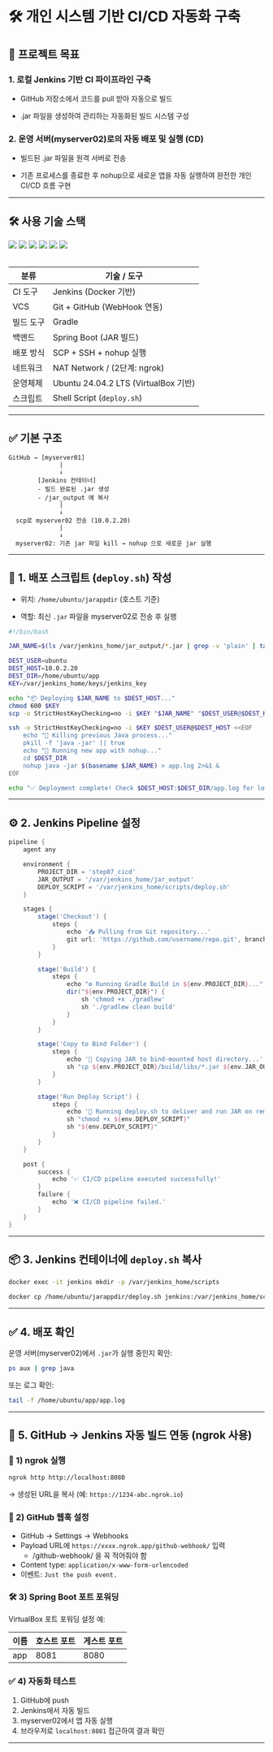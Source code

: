 # 🛠️ 개인 시스템 기반 CI/CD 자동화 구축

## 🎯 프로젝트 목표
### 1. 로컬 Jenkins 기반 CI 파이프라인 구축
- GitHub 저장소에서 코드를 pull 받아 자동으로 빌드
  
- .jar 파일을 생성하여 관리하는 자동화된 빌드 시스템 구성

### 2. 운영 서버(myserver02)로의 자동 배포 및 실행 (CD)
- 빌드된 .jar 파일을 원격 서버로 전송
  
- 기존 프로세스를 종료한 후 nohup으로 새로운 앱을 자동 실행하여 완전한 개인 CI/CD 흐름 구현

---

## 🛠 사용 기술 스택

<div>
  <img src="https://img.shields.io/badge/jenkins-D24939?style=for-the-badge&logo=jenkins&logoColor=white">
  <img src="https://img.shields.io/badge/gradle-02303A?style=for-the-badge&logo=gradle&logoColor=white">
  <img src="https://img.shields.io/badge/springboot-6DB33F?style=for-the-badge&logo=springboot&logoColor=white">
  <img src="https://img.shields.io/badge/ubuntu-E95420?style=for-the-badge&logo=ubuntu&logoColor=white">
  <img src="https://img.shields.io/badge/shell_script-4EAA25?style=for-the-badge&logo=gnubash&logoColor=white">
  <img src="https://img.shields.io/badge/github-181717?style=for-the-badge&logo=github&logoColor=white">
</div>

<br>

| 분류       | 기술 / 도구 |
|------------|--------------|
| CI 도구    | Jenkins (Docker 기반) |
| VCS        | Git + GitHub (WebHook 연동) |
| 빌드 도구  | Gradle |
| 백엔드     | Spring Boot (JAR 빌드) |
| 배포 방식  | SCP + SSH + nohup 실행 |
| 네트워크   | NAT Network / (2단계: ngrok) |
| 운영체제   | Ubuntu 24.04.2 LTS (VirtualBox 기반) |
| 스크립트   | Shell Script (`deploy.sh`) |

---

## ✅ 기본 구조

```
GitHub → [myserver01]
              |
              ↓
        [Jenkins 컨테이너]
        - 빌드 완료된 .jar 생성
        - /jar_output 에 복사
              |
              ↓
  scp로 myserver02 전송 (10.0.2.20)
              |
              ↓
  myserver02: 기존 jar 파일 kill → nohup 으로 새로운 jar 실행
```

---

## 📁 1. 배포 스크립트 (`deploy.sh`) 작성

- 위치: `/home/ubuntu/jarappdir` (호스트 기준)
  
- 역할: 최신 `.jar` 파일을 myserver02로 전송 후 실행

```bash
#!/bin/bash

JAR_NAME=$(ls /var/jenkins_home/jar_output/*.jar | grep -v 'plain' | tail -n 1)

DEST_USER=ubuntu
DEST_HOST=10.0.2.20
DEST_DIR=/home/ubuntu/app
KEY=/var/jenkins_home/keys/jenkins_key

echo "📦 Deploying $JAR_NAME to $DEST_HOST..."
chmod 600 $KEY
scp -o StrictHostKeyChecking=no -i $KEY "$JAR_NAME" "$DEST_USER@$DEST_HOST:$DEST_DIR/"

ssh -o StrictHostKeyChecking=no -i $KEY $DEST_USER@$DEST_HOST <<EOF
    echo "🛑 Killing previous Java process..."
    pkill -f 'java -jar' || true
    echo "🚀 Running new app with nohup..."
    cd $DEST_DIR
    nohup java -jar $(basename $JAR_NAME) > app.log 2>&1 &
EOF

echo "✅ Deployment complete! Check $DEST_HOST:$DEST_DIR/app.log for logs."
```

---

## ⚙️ 2. Jenkins Pipeline 설정

```groovy
pipeline {
    agent any

    environment {
        PROJECT_DIR = 'step07_cicd'
        JAR_OUTPUT = '/var/jenkins_home/jar_output'
        DEPLOY_SCRIPT = '/var/jenkins_home/scripts/deploy.sh'
    }

    stages {
        stage('Checkout') {
            steps {
                echo '📥 Pulling from Git repository...'
                git url: 'https://github.com/username/repo.git', branch: 'main'
            }
        }

        stage('Build') {
            steps {
                echo "⚙️ Running Gradle Build in ${env.PROJECT_DIR}..."
                dir("${env.PROJECT_DIR}") {
                    sh 'chmod +x ./gradlew'
                    sh './gradlew clean build'
                }
            }
        }

        stage('Copy to Bind Folder') {
            steps {
                echo '📁 Copying JAR to bind-mounted host directory...'
                sh "cp ${env.PROJECT_DIR}/build/libs/*.jar ${env.JAR_OUTPUT}/"
            }
        }

        stage('Run Deploy Script') {
            steps {
                echo '🚀 Running deploy.sh to deliver and run JAR on remote system...'
                sh "chmod +x ${env.DEPLOY_SCRIPT}"
                sh "${env.DEPLOY_SCRIPT}"
            }
        }
    }

    post {
        success {
            echo '✅ CI/CD pipeline executed successfully!'
        }
        failure {
            echo '❌ CI/CD pipeline failed.'
        }
    }
}
```

---

## 📦 3. Jenkins 컨테이너에 `deploy.sh` 복사

```bash
docker exec -it jenkins mkdir -p /var/jenkins_home/scripts

docker cp /home/ubuntu/jarappdir/deploy.sh jenkins:/var/jenkins_home/scripts/deploy.sh
```

---

## ✅ 4. 배포 확인

운영 서버(myserver02)에서 `.jar`가 실행 중인지 확인:

```bash
ps aux | grep java
```

또는 로그 확인:

```bash
tail -f /home/ubuntu/app/app.log
```

---

## 🚀 5. GitHub → Jenkins 자동 빌드 연동 (ngrok 사용)

### 📡 1) ngrok 실행

```bash
ngrok http http://localhost:8080
```

→ 생성된 URL을 복사 (예: `https://1234-abc.ngrok.io`)

### 🔗 2) GitHub 웹훅 설정

- GitHub → Settings → Webhooks
- Payload URL에 `https://xxxx.ngrok.app/github-webhook/` 입력
   - /github-webhook/ 을 꼭 적어줘야 함
- Content type: `application/x-www-form-urlencoded`
- 이벤트: `Just the push event.`

### 🛠 3) Spring Boot 포트 포워딩

VirtualBox 포트 포워딩 설정 예:

| 이름 | 호스트 포트 | 게스트 포트 |
|------|--------------|--------------|
| app  | 8081         | 8080         |

### ✅ 4) 자동화 테스트

1. GitHub에 push  
2. Jenkins에서 자동 빌드  
3. myserver02에서 앱 자동 실행  
4. 브라우저로 `localhost:8081` 접근하여 결과 확인

---
